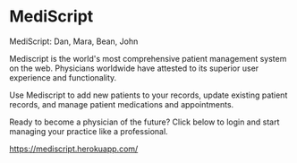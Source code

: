 # MediScript
MediScript: Dan, Mara, Bean, John

Mediscript is the world's most comprehensive patient management system on the web. Physicians worldwide have attested to its superior user experience and functionality.

Use Mediscript to add new patients to your records, update existing patient records, and manage patient medications and appointments.

Ready to become a physician of the future? Click below to login and start managing your practice like a professional.  

https://mediscript.herokuapp.com/